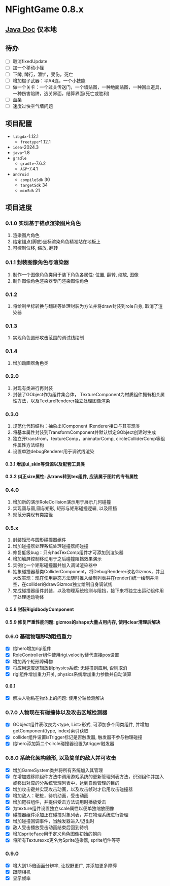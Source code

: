 # NFightGame 0.8.x

## [Java Doc](readme/docs/javadoc/index.html) 仅本地

## 待办
- [ ] 取消fixedUpdate
- [ ] 加一个移动小怪
- [ ] 下蹲, 蹲行，滑铲，受伤，死亡
- [ ] 增加棍子武器：平A4连，一个小技能
- [ ] 做一个关卡：一个过关传送门，一个墙贴图，一种地面贴图，一种回血道具，一种伤害陷阱，选关界面，结算界面(死亡或胜利)
- [ ] 血条
- [ ] 速度过快空气墙问题

## 项目配置
- `libgdx`-1.12.1
  - `freetype`-1.12.1
- ``idea``-2024.3
- `java`-1.8
- `gradle`
  - `gradle`-7.6.2
  - `AGP`-7.4.1
- `android`
  - `compileSdk` 30
  - `targetSdk` 34
  - `minSdk` 21

## 项目进度
### 0.1.0 实现基于锚点渲染图片角色
1. 渲染图片角色
2. 给定锚点(脚底)坐标渲染角色精准站在地板上
3. 可控制位移, 缩放, 翻转

### 0.1.1 封装图像角色与渲染器
1. 制作一个图像角色类用于装下角色各属性: 位置, 翻转, 缩放, 图像
2. 制作图像角色渲染器专门渲染图像角色

### 0.1.2
1. 将绘制坐标转换与翻转等处理封装为方法并将draw封装到role自身, 取消了渲染器

### 0.1.3
1. 实现角色圆形攻击范围的调试线绘制

### 0.1.4
1. 增加动画器角色类

### 0.2.0
1. 对现有类进行再封装
2. 封装了GObject作为组件集合体， TextureComponent为材质组件拥有相关属性方法，以及TextureRenderer独立处理图像渲染

### 0.3.0
1. 规范化代码结构：抽象出IComponent IRenderer接口与其实现类
2. 将基本属性封装到TransformComponent并默认绑定GObject创建时生成
3. 独立开transfrom，textureComp，animatorComp, circleColliderComp等组件属性方法结构
4. 设置单独debugRenderer用于调试线渲染

#### 0.3.1 增加ui_skin等资源以及配套工具类

#### 0.3.2 纠正size属性: 从trans转到tex组件, 应该属于图片的专有属性

### 0.4.0
1. 增加新的演示RoleCollision演示用于展示几何碰撞
2. 实现圆与圆,圆与矩形, 矩形与矩形碰撞逻辑, 以及阻挡
3. 规范分类现有类路径

### 0.5.x
1. 封装矩形与圆形碰撞器组件
2. 增加碰撞器处理系统处理碰撞器间碰撞 
3. 修复低级bug：只有hasTexComp组件才可添加到渲染器
4. 增加触屏控制移动用于之后碰撞阻挡效果演示 
5. 实例化一个矩形碰撞器并加入调试渲染器中 
6. 抽象碰撞器基类ColliderComponent，将DebugRenderer改名Gizmos，并且大改实现：现在使用静态方法随时推入绘制列表并在render()统一绘制并清空，在collider的drawGizmos独立绘制自身调试线 
7. 完成碰撞器组件封装，以及物理系统检测与阻挡，接下来将独立出运动组件用于处理运动物体

#### 0.5.8 封装RigidbodyComponent

#### 0.5.9 修复严重性能问题: gizmos的shape大量占用内存, 使用clear清理后解决

### 0.6.0 基础物理移动阻挡重力
- [x] 给hero增加rigi组件
- [x] RoleController组件使用rigi.velocity替代直接pos设置
- [x] 增加两个矩形障碍物
- [x] 将应用速度逻辑放到physics系统: 无碰撞则应用, 否则取消
- [x] rigi组件增加重力开关, physics系统增加重力参数并自动演算

#### 0.6.1
- [x] 解决人物粘在物体上的问题: 使用分轴检测解决

### 0.7.0 人物现在有碰撞体以及攻击区域检测器
- [x] GObject组件表改良为<type, List<Comp>>形式, 可添加多个同类组件, 并增加getComponent(type, index)索引获取
- [x] collider组件设置isTrigger标记是否触发器, 触发器不参与物理碰撞
- [x] 给hero添加第二个circle碰撞器设置为trigger触发器

### 0.8.0 系统化架构雏形, 以及简单的敌人并可攻击
- [x] 增加GameSystem类并将所有系统加入其管理
- [x] 在增加或移除组件方法中调用游戏系统的更新管理列表方法，识别组件并加入或移出对应的分系统管理列表中，达到自动管理的目的
- [x] 增加攻击键并实现攻击动画，以及攻击帧时才启用攻击碰撞器
- [x] 增加敌人：靶桩，待机动画，受击动画
- [x] 增加靶桩组件，并提供受击方法调用时播放受击
- [x] 为texture组件设置独立scale属性以便单独缩放图像
- [x] 碰撞器组件添加正在碰撞对象列表，并在物理系统进行管理
- [x] 增加碰撞回调事件，当触发器进入/退出时
- [x] 敌人受击播放受击动画结束后回到待机
- [x] 增加spriteFace用于定义角色图像初始的朝向
- [x] 将所有Texturexxx更名为Sprite渲染器, sprite组件等等

### 0.9.0
- [x] 增大到1.5倍画面分辨率, 让视野更广, 并添加更多障碍
- [x] 跟随相机
- [x] 显示帧率
